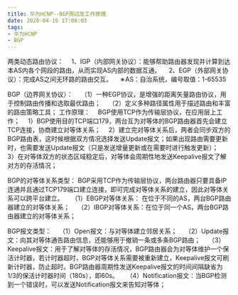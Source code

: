 ```yaml
---
title: 华为HCNP--BGP周边及工作原理
date: 2020-04-16 17:08:03
tags:
- 华为HCNP
- BGP
---
```

两类动态路由协议：
&#8195;1、IGP（内部网关协议）：能够帮助路由器发现并计算到达本AS内各个网段的路由，从而实现AS内部的数据互通。
&#8195;2、EGP（外部网关协议）：完成AS之间无环路的路由交互。
&#8195;&#8727;AS：自治系统，编号取值：1-65535
<!--more-->

BGP（边界网关协议）：
&#8195;（1）一种EGP协议，是增强的距离矢量路由协议，用于控制路由传播和选取最优路由；
&#8195;（2）定义多种路径属性用于描述路由和丰富的路由策略工具；
工作原理：
&#8195;BGP使用TCP作为传输层协议，在应用层上工作；
&#8195;1）BGP使用目的TCP端口179，两台互为对等体的BGP路由器首先会建立TCP连接，协商建立对等体关系；
&#8195;2）建立完对等体关系后，两者会同步双方的BGP路由表，这时候根据双方情况选择发送Update报文；如果出现路由需要更新时，也需要发送Update报文（只是发送增量更新或在需要时进行触发更新）；
&#8195;3）在对等体双方的状态区域稳定后，对等体会周期性地发送Keepalive报文了解对方的存活情况；

BGP的对等体关系类型：
BGP采用TCP作为传输层协议，两台路由器只要具备IP连通并且通过TCP179端口建立连接，即可完成对等体关系的建立，因此对等体关系可以跨平台建立。
&#8195;（1）EBGP对等体关系： 在位于不同的AS，两台BGP路由器建立的对等体关系；
&#8195;（2）IBGP对等体关系：在位于同一个AS，两台BGP路由器建立的对等体关系；

BGP报文类型：
&#8195;（1）Open报文：与对等体建立邻居关系；
&#8195;（2）Update报文：向其对等体通告路由信息，还能够用于撤销一条或多条BGP路由；
&#8195;（3）Keepalive报文：用于了解对等体的存活情况，BGP路由器会为对等体维护一个保活计时器，若计时器超时，BGP对等体关系需要被重新建立，Keepalive报文可刷新计时器，防止超时。BGP路由器周期性发送Keepalive报文的时间间隔缺省为1/3的保活计时器时间（180s），即60s。
&#8195;（4）Notification报文：当BGP检测到一个错误时，可以发送Notification报文来告知对等体；
